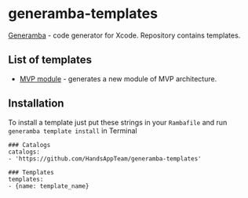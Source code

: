 # generamba-templates
[Generamba](https://github.com/rambler-digital-solutions/Generamba) - code generator for Xcode. Repository contains templates.

## List of templates

* [MVP module](https://github.com/HandsAppTeam/generamba-templates/tree/master/handsapp_mvp_module) - generates a new module of MVP architecture.

## Installation

To install a template just put these strings in your `Rambafile` and run `generamba template install` in Terminal

```
### Catalogs
catalogs:
- 'https://github.com/HandsAppTeam/generamba-templates'

### Templates
templates:
- {name: template_name}
```
